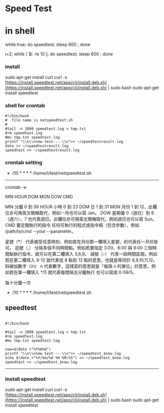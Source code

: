 # Speed Test

# in shell

while true; do speedtest; sleep 600  ; done

i=2; while [ $i -le 10 ]; do speedtest; sleep 600  ; done

### install

sudo apt-get install curl
curl -s [https://install.speedtest.net/app/cli/install.deb.sh](https://install.speedtest.net/app/cli/install.deb.sh) | sudo bash
sudo apt-get install speedtest

### shell for crontab

```
#!/bin/bash
#  file name is netspeedtest.sh
#
#tail -n 1000 speedtest.log > tmp.txt
#rm speedtest.log
#mv tmp.txt speedtest.log
printf "\\n\\nnew test----\\n">> ~/speedtestresult.log
date >> ~/speedtestresult.log
speedtest >> ~/speedtestresult.log

```

### crontab setting

- /10 * * * * /home/l/test/netspeedtest.sh

---

crontab -e

MIN HOUR DOM MON DOW CMD

MIN 	分鐘 	0 到 59
HOUR 	小時 	0 到 23
DOM 	日 	1 到 31
MON 	月份 	1 到 12，此欄位亦可用英文簡稱取代，例如一月也可以寫 Jan。
DOW 	星期幾 	0（週日）到 6（週六），7 也代表週日。此欄位亦可用英文簡稱取代，例如週日也可以寫 Sun。
CMD 	要定期執行的指令 	任何可執行的程式或指令稿（包含參數），例如 /path/to/cmd --your --parameter。

星號（*） 	代表接受任意時刻，例如若在月份那一欄填入星號，則代表任一月份皆可。
逗號（,） 	分隔多個不同時間點。例如若要指定 3:00、6:00 與 9:00 三個時間點執行指令，就可以在第二欄填入 3,6,9。
減號（-） 	代表一段時間區間，例如若在第二欄填入 8-12 就代表從 8 點到 12 點的意思，也就是等同於 8,9,10,11,12。
斜線加數字（/n） 	n 代表數字，這樣寫的意思就是「每隔 n 的單位」的意思，例如若在第一欄填入 */5 就代表每間隔五分鐘執行         也可以寫成 0-59/5。

每十分鐘一次

- /10 * * * * /home/l/test/netspeedtest.sh

## speedtest

```

#!/bin/bash

#tail -n 1000 speedtest.log > tmp.txt
#rm speedtest.log
#mv tmp.txt speedtest.log

now=$(date +"%Y%m%d")
printf "\\n\\nnew test----\\n">> ~/speedtest_$now.log
echo $(date +"%Y/%m/%d %H:%M:%S") >> ~/speedtest_$now.log
speedtest >> ~/speedtest_$now.log

```

---

### install speedtest

sudo apt-get install curl
curl -s [https://install.speedtest.net/app/cli/install.deb.sh](https://install.speedtest.net/app/cli/install.deb.sh) | sudo bash
sudo apt-get install speedtest